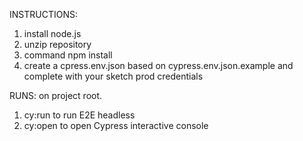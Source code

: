 INSTRUCTIONS:
1) install node.js
2) unzip repository
3) command npm install
4) create a cpress.env.json based on cypress.env.json.example and complete with your sketch prod credentials


RUNS: on project root.
1) cy:run to run E2E headless
2) cy:open to open Cypress interactive console


